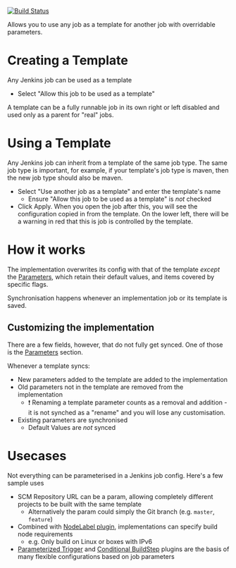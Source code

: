[![Build Status](https://buildhive.cloudbees.com/job/JoelJ/job/ez-templates/badge/icon)](https://buildhive.cloudbees.com/job/JoelJ/job/ez-templates/)

Allows you to use any job as a template for another job with overridable parameters.

Creating a Template
===================
Any Jenkins job can be used as a template
* Select "Allow this job to be used as a template"

A template can be a fully runnable job in its own right or left disabled and used only as a parent for "real" jobs.

Using a Template
================
Any Jenkins job can inherit from a template of the same job type.  The same job type is important, for example, if your template's job type is maven, then the new job type should also be maven.  
* Select "Use another job as a template" and enter the template's name
    * Ensure "Allow this job to be used as a template" is _not_ checked
* Click Apply.  When you open the job after this, you will see the configuration copied in from the template.  On the lower left, there will be a warning in red that this is job is controlled by the template.  

How it works
============
The implementation overwrites its config with that of the template _except_ the [Parameters][1],
which retain their default values, and items covered by specific flags.

Synchronisation happens whenever an implementation job or its template is saved.

Customizing the implementation
------------------------------
There are a few fields, however, that do not fully get synced. One of those is the [Parameters][1] section.

Whenever a template syncs:

* New parameters added to the template are added to the implementation
* Old parameters not in the template are removed from the implementation    
    * :exclamation: Renaming a template parameter counts as a removal and addition - it is not synched as a "rename" and you will lose any customisation.
* Existing parameters are synchronised
    * Default Values are _not_ synced

Usecases
========
Not everything can be parameterised in a Jenkins job config. Here's a few sample uses 

* SCM Repository URL can be a param, allowing completely different projects to be built with the same template
    * Alternatively the param could simply the Git branch (e.g. ```master```, ```feature```)
* Combined with [NodeLabel plugin][2], implementations can specify build node requirements
    * e.g. Only build on Linux or boxes with IPv6
* [Parameterized Trigger][3] and [Conditional BuildStep][4] plugins are the basis of many flexible configurations based on job parameters        

[1]: https://wiki.jenkins-ci.org/display/JENKINS/Parameterized+Build
[2]: https://wiki.jenkins-ci.org/display/JENKINS/NodeLabel+Parameter+Plugin
[3]: https://wiki.jenkins-ci.org/display/JENKINS/Parameterized+Trigger+Plugin
[4]: https://wiki.jenkins-ci.org/display/JENKINS/Conditional+BuildStep+Plugin
